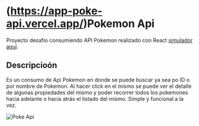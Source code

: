 # (https://app-poke-api.vercel.app/)Pokemon Api

Proyecto desafío consumiendo API Pokemon realizado con React [simulador aquí](https://app-poke-api.vercel.app/).

## Descripcioón

Es un consumo de Api Pokemon en donde se puede buscar ya sea po ID o por nombre de Pokemon. Al hacer click en el mismo se puede ver el detalle de algunas propiedades del mismo y poder recorrer todos los pokemones hacia adelante o hacia atrás el listado del mismo. Simple y funcional a la vez.


![Poke Api](https://user-images.githubusercontent.com/78183135/136089793-fc90e27c-8737-412b-a315-a07042db7aa4.gif)
